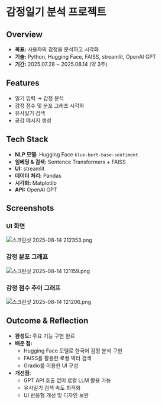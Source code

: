 # 감정일기 분석 프로젝트

## Overview

- **목표:** 사용자의 감정을 분석하고 시각화
- **기술:** Python, Hugging Face, FAISS, streamlit, OpenAI GPT
- **기간:** 2025.07.28 ~ 2025.08.14 (약 3주)

## Features

- 일기 입력 → 감정 분석
- 감정 점수 및 분포 그래프 시각화
- 유사일기 검색
- 공감 메시지 생성

## Tech Stack

- **NLP 모델:** Hugging Face `klue-bert-base-sentiment`
- **임베딩 & 검색:** Sentence Transformers + FAISS
- **UI:** streamlit
- **데이터 처리:** Pandas
- **시각화:** Matplotlib
- **API:** OpenAI GPT

## Screenshots

### UI 화면

![스크린샷 2025-08-14 212353.png](attachment:5e6d1e1f-3149-4824-83cd-ad8b01f278cd:스크린샷_2025-08-14_212353.png)

### 감정 분포 그래프

![스크린샷 2025-08-14 121159.png](attachment:92093af3-10c5-4146-95ce-58dfe8deb7f5:스크린샷_2025-08-14_121159.png)

### 감정 점수 추이 그래프

![스크린샷 2025-08-14 121206.png](attachment:53d2fc14-dd4b-4d66-8bf7-091e6ecf3a4c:스크린샷_2025-08-14_121206.png)

## Outcome & Reflection

- **완성도:** 주요 기능 구현 완료
- **배운 점:**
    - Hugging Face 모델로 한국어 감정 분석 구현
    - FAISS를 활용한 로컬 벡터 검색
    - Gradio를 이용한 UI 구성
- **개선점:**
    - GPT API 호출 없이 로컬 LLM 활용 가능
    - 유사일기 검색 속도 최적화
    - UI 반응형 개선 및 디자인 보완
